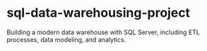 # sql-data-warehousing-project
Building a modern data warehouse with SQL Server, including ETL processes, data modeling, and analytics.
